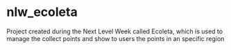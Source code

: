 # nlw_ecoleta
Project created during the Next Level Week called Ecoleta, which is used to manage the collect points and show to users the points in an specific region
